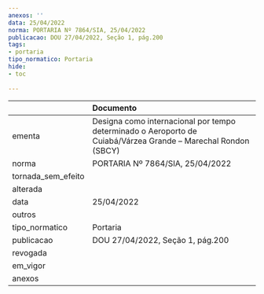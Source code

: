 ```yaml
---
anexos: ''
data: 25/04/2022
norma: PORTARIA Nº 7864/SIA, 25/04/2022
publicacao: DOU 27/04/2022, Seção 1, pág.200
tags:
- portaria
tipo_normatico: Portaria
hide: 
- toc 
 
---
```


|                    | Documento                                                                                                     |
|:-------------------|:--------------------------------------------------------------------------------------------------------------|
| ementa             | Designa como internacional por tempo determinado o Aeroporto de Cuiabá/Várzea Grande – Marechal Rondon (SBCY) |
| norma              | PORTARIA Nº 7864/SIA, 25/04/2022                                                                              |
| tornada_sem_efeito |                                                                                                               |
| alterada           |                                                                                                               |
| data               | 25/04/2022                                                                                                    |
| outros             |                                                                                                               |
| tipo_normatico     | Portaria                                                                                                      |
| publicacao         | DOU 27/04/2022, Seção 1, pág.200                                                                              |
| revogada           |                                                                                                               |
| em_vigor           |                                                                                                               |
| anexos             |                                                                                                               |